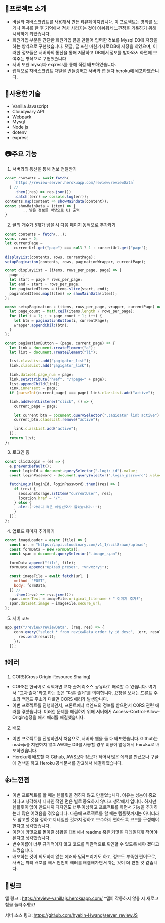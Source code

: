 ## :memo:프로젝트 소개
- 바닐라 자바스크립트를 사용해서 만든 리뷰페이지입니다. 이 프로젝트는 영화를 보거나 독서를 한 후 기억에서 점차 사라지는 것이 아쉬워서 느낀점을 기록하기 위해 시작하게 되었습니다. 
- 회원가입 부분은 간단한 회원가입 폼을 만들어 입력한 정보를 Mysql DB에 저장을 하는 방식으로 구현했습니다. 댓글, 글 또한 마찬가지로 DB에 저장을 하였으며, 이러한 정보들은 서버와의 통신을 통해 저장하고 DB에서 정보를 받아와서 화면에 보여주는 형식으로 구현했습니다.
- 서버 또한 mysql과 express를 통해 직접 배포하였습니다.
- 웹팩으로 자바스크립트 파일을 번들링하고 서버와 앱 둘다 heroku에 배포하였습니다.

## :bell:사용한 기술 
- Vanilla Javascript 
- Cloudynary API
- Webpack
- Mysql
- Node js
- dotenv
- express

## :camera:주요 기능
1. 서버와의 통신을 통해 정보 전달받기
```jsx
const contents = await fetch(
    `https://review-server.herokuapp.com/review/reviewData`
  ) //
    .then((res) => res.json())
    .catch((err) => console.log(err));
contents.map(content => showMaindata(content));
const showMainData = (item) => {
		...받은 정보를 바탕으로 UI 출력
}
```
2. 글의 개수가 5개가 넘을 시 다음 페이지 동적으로 추가하기
```jsx
const contents = fetch(...);
const rows = 5;
let currentPage =
    currentUrl.get("page") === null ? 1 : currentUrl.get("page");
    
displayList(contents, rows, currentPage);
setupPagination(contents, rows, paginationWrapper, currentPage);

const displayList = (items, rows_per_page, page) => {
  page--;
  let start = page * rows_per_page;
  let end = start + rows_per_page;
  let paginatedItems = items.slice(start, end);
  paginatedItems.map((item) => showMainData(item));
};

const setupPagination = (items, rows_per_page, wrapper, currentPage) => {
  let page_count = Math.ceil(items.length / rows_per_page);
  for (let i = 1; i < page_count + 1; i++) {
    let btn = paginationButton(i, currentPage);
    wrapper.appendChild(btn);
  }
};

const paginationButton = (page, current_page) => {
  let link = document.createElement("a");
  let list = document.createElement("li");

  list.classList.add("pagigator_list");
  link.classList.add("pagigator_link");

  link.dataset.page_num = page;
  link.setAttribute("href", "/?page=" + page);
  list.appendChild(link);
  link.innerText = page;
  if (parseInt(current_page) === page) link.classList.add("active");

  link.addEventListener("click", () => {
    current_page = page;

    let current_btn = document.querySelector(".pagigator_link active");
    current_btn.classList.remove("active");

    link.classList.add("active");
  });
  return list;
};
```
3. 로그인 폼 
```jsx
const clickLogin = (e) => {
  e.preventDefault();
  const loginId = document.querySelector(".login_id").value;
  const loginPassword = document.querySelector(".login_password").value;

  fetchLogin(loginId, loginPassword).then((res) => {
    if (res) {
      sessionStorage.setItem("currentUser", res);
      location.href = "/";
    } else {
      alert("아이디 혹은 비밀번호가 틀렸습니다.!");
    }
  }); 
};
```
4. 업로드 이미지 추가하기
```jsx
const imageLoader = async (file) => {
  const url = "https://api.cloudinary.com/v1_1/dcil8rawn/upload";
  const formData = new FormData();
  const span = document.querySelector(".image_span");

  formData.append("file", file);
  formData.append("upload_preset", "vnvxzryj");

  const imageFile = await fetch(url, {
    method: "POST",
    body: formData,
  }) //
    .then((res) => res.json());
  span.innerText = imageFile.original_filename + " 이미지 추가!";
  span.dataset.image = imageFile.secure_url;
};
```
5. 서버 코드
```jsx
app.get("/review/reviewData", (req, res) => {
    conn.query("select * from reviewData order by id desc", (err, result) => {
      res.send(result);
    });
  });
```

## :exclamation:에러
1. CORS(Cross Origin-Resource Sharing)
- CORS는 한국어로 직역하면 교차 출처 리소스 공유라고 해석할 수 있습니다. 여기서 "교차 출처"라고 하는 것은 "다른 출처"를 의미합니다. 요청을 보내는 프론트 주소와 백엔드 주소가 다르면 CORS 에러가 발생합니다.
- 이번 프로젝트를 진행하면서, 프론트에서 백엔드의 정보를 받으면서 CORS 관련 에러를 겪었습니다. 이러한 문제를 해결하기 위해 서버에서 Access-Control-Allow-Origin설정을 해서 에러를 해결했습니다.
2. 배포
- 이번 프로젝트를 진행하면서 처음으로, 서버와 웹을 둘 다 배포했습니다. Github는 nodejs를 지원하지 않고 AWS는 DB를 사용할 경우 비용이 발생해서 Heroku로 배포하였습니다.
- Heroku에 배포할 때 Github, AWS보다 정보가 적어서 많은 에러를 만났으나 구글에 검색을 하고 Heroku 공식문서를 참고해서 해결하였습니다.
## :thumbsup:느낀점 
- 이번 프로젝트를 할 때는 템플릿을 정하지 않고 만들었습니다. 이유는 성능이 중요하다고 생각해서 디자인 적인 면은 별로 중요하지 않다고 생각해서 입니다. 하지만 템플릿이 없이 만드니까 디자인도 너무 이상하고 프로젝트를 하면서 기능을 추가하는데 많은 어려움을 겪었습니다. 다음에 프로젝트를 할 때는 템플릿까지는 아니더라도 참고할 것을 정하고 디테일한 것까지 정하고 보수하기 편하도록 코드를 구성해야 한다고 생각했습니다.
- 이전에 커밋으로 돌아갈 상황을 대비해서 readme 혹은 커밋을 디테일하게 적어야 된다고 생각했습니다.
- 변수이름이 너무 규칙적이지 않고 코드를 직관적으로 확인할 수 있도록 해야 겠다고 느꼈습니다.
- 배포하는 것이 의도하지 않는 에러와 맞닥뜨리기도 하고, 정보도 부족한 편이므로, 서버는 미리 배포를 해서 천천히 에러를 해결해가면서 하는 것이 더 편할 것 같습니다.
## :link:링크
앱 링크 : <a href="https://review-vanillajs.herokuapp.com/">https://review-vanillajs.herokuapp.com/</a> *앱이 작동하지 않을 시 새로고침을 눌러주세요!

서버 소스 링크 :<a href="https://github.com/hyebin-Hwang/server_reviewJS">https://github.com/hyebin-Hwang/server_reviewJS</a>

